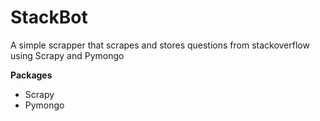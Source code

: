 # StackBot
A simple scrapper that scrapes and stores questions from stackoverflow using Scrapy and Pymongo

**Packages**
  * Scrapy
  * Pymongo
